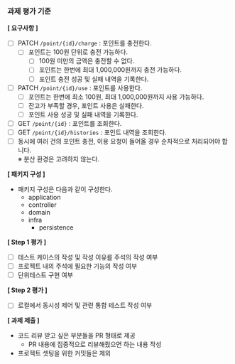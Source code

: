 ### 과제 평가 기준

**[ 요구사항 ]**

- [ ] PATCH  `/point/{id}/charge` : 포인트를 충전한다.
  - [ ] 포인트는 100원 단위로 충전 가능하다.
    - [ ] 100원 미만의 금액은 충전할 수 없다.
    - [ ] 포인트는 한번에 최대 1,000,000원까지 충전 가능하다.
    - [ ] 포인트 충전 성공 및 실패 내역을 기록한다.
- [ ] PATCH `/point/{id}/use` : 포인트를 사용한다.
  - [ ] 포인트는 한번에 최소 100원, 최대 1,000,000원까지 사용 가능하다.
  - [ ] 잔고가 부족할 경우, 포인트 사용은 실패한다.
  - [ ] 포인트 사용 성공 및 실패 내역을 기록한다.
- [ ] GET `/point/{id}` : 포인트를 조회한다.
- [ ] GET `/point/{id}/histories` : 포인트 내역을 조회한다.
- [ ] 동시에 여러 건의 포인트 충전, 이용 요청이 들어올 경우 순차적으로 처리되어야 합니다.  
※ 분산 환경은 고려하지 않는다.

**[ 패키지 구성 ]**
- 패키지 구성은 다음과 같이 구성한다.
    - application 
    - controller
    - domain
    - infra
      - persistence

**[ Step 1 평가 ]**
- [ ] 테스트 케이스의 작성 및 작성 이유를 주석의 작성 여부
- [ ] 프로젝트 내의 주석에 필요한 기능의 작성 여부
- [ ] 단위테스트 구현 여부

**[ Step 2 평가 ]**
- [ ] 로컬에서 동시성 제어 및 관련 통합 테스트 작성 여부

**[ 과제 제출 ]**
- 코드 리뷰 받고 싶은 부분들을 PR 형태로 제공
  - PR 내용에 집중적으로 리뷰해줬으면 하는 내용 작성
- 프로젝트 셋팅을 위한 커밋들은 제외